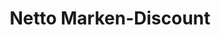 ---
title: "Netto Marken-Discount"
url: /brandenburg-an-der-havel/netto-marken-discount-willi-saenger-strasse/
shop: Supermarkt
---